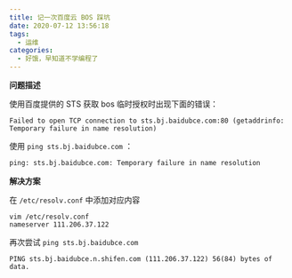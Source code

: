 ```yaml
---
title: 记一次百度云 BOS 踩坑
date: 2020-07-12 13:56:18
tags:
  - 运维
categories:
  - 好饿，早知道不学编程了
---
```

**问题描述**

使用百度提供的 STS 获取 bos 临时授权时出现下面的错误：

~~~ shell
Failed to open TCP connection to sts.bj.baidubce.com:80 (getaddrinfo: Temporary failure in name resolution)
~~~

使用 `ping sts.bj.baidubce.com` ：

~~~ cmd
ping: sts.bj.baidubce.com: Temporary failure in name resolution
~~~

**解决方案**

在 `/etc/resolv.conf` 中添加对应内容
 
~~~ shell
vim /etc/resolv.conf
nameserver 111.206.37.122
~~~

再次尝试 `ping sts.bj.baidubce.com`

~~~ shell
PING sts.bj.baidubce.n.shifen.com (111.206.37.122) 56(84) bytes of data.
~~~